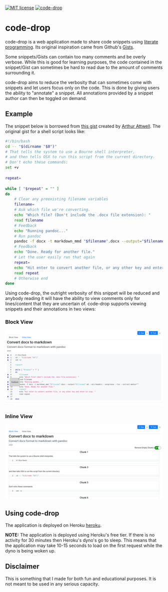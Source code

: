 [![MIT license](https://img.shields.io/badge/License-MIT-blue.svg)](https://lbesson.mit-license.org/)  [![code-drop](https://circleci.com/gh/sehnsucht13/code-drop.svg?style=shield)](https://app.circleci.com/pipelines/github/sehnsucht13/code-drop)
# code-drop
code-drop is a web application made to share code snippets using [literate programming](https://en.wikipedia.org/wiki/Literate_programming). Its original inspiration came from Github's [Gists](https://gist.github.com/discover).

Some snippets/Gists can contain too many comments and be overly verbose. While this is good for learning purposes, the code contained in the snippet/Gist can sometimes be hard to read due to the amount of comments surrounding it.

code-drop aims to reduce the verbosity that can sometimes come with snippets and let users focus only on the code. This is done by giving users the ability to "annotate" a snippet. All annotations provided by a snippet author can then be toggled on demand.
## Example
The snippet below is borrowed from [this gist](https://gist.github.com/arthurattwell/44713ec1a870c075eb5e8d7c3ef600ee) created by [Arthur Attwell](https://gist.github.com/arthurattwell).
The original gist for a shell script looks like:
```sh
#!/bin/bash
cd -- "$(dirname "$0")"
# That tells the system to use a Bourne shell interpreter,
# and then tells OSX to run this script from the current directory.
# Don't echo these commands:
set +v

repeat=

while [ "$repeat" = "" ]
do
    # Clear any preexisting filename variables
    filename=
    # Ask which file we're converting.
    echo "Which file? (Don't include the .docx file extension): "
    read filename
    # Feedback
    echo "Running pandoc..."
    # Run pandoc
    pandoc -f docx -t markdown_mmd "$filename".docx --output="$filename".md --atx-headers --wrap=none --toc --extract-media=""
    # Feedback
    echo "Done. Ready for another file."
    # Let the user easily run that again
    repeat=
    echo "Hit enter to convert another file, or any other key and enter to stop. "
    read repeat
    # Otherwise end
done
```
Using code-drop, the outright verbosity of this snippet will be reduced and anybody reading it will have the ability to view comments only for lines/content that they are uncertain of. code-drop supports viewing snippets and their annotations in two views:
### Block View
![](docs/dropBlock.png "Block View")
### Inline View
![](docs/dropInline.png "Block View")

## Using code-drop
The application is deployed on Heroku [heroku](https://code-drop.herokuapp.com/).

**NOTE:** The application is deployed using Heroku's free tier. If there is no activity for 30 minutes then Heroku's dyno's go to sleep. This means that the application may take 10-15 seconds to load on the first request while the dyno is being woken up.

## Disclaimer
This is something that I made for both fun and educational purposes. It is not meant to be used in any serious capacity.


